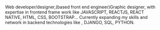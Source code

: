 Web developer/designer,(based front end engineer)Graphic designer, with expertise in frontend frame work like  JAVASCRIPT, REACTJS, REACT NATIVE, HTML, CSS, BOOTSTRAP... Currently expanding my skills and network in backend technologies like , DJANGO, SQL, PYTHON.
